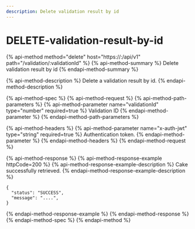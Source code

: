 ```yaml
---
description: Delete validation result by id
---
```


# DELETE-validation-result-by-id

{% api-method method="delete" host="https://<host>:<port>/api/v1" path="/validation/:validationId" %}
{% api-method-summary %}
Delete validation result by id
{% endapi-method-summary %}

{% api-method-description %}
Delete a validation result by id.
{% endapi-method-description %}

{% api-method-spec %}
{% api-method-request %}
{% api-method-path-parameters %}
{% api-method-parameter name="validationId" type="number" required=true %}
Validation ID
{% endapi-method-parameter %}
{% endapi-method-path-parameters %}

{% api-method-headers %}
{% api-method-parameter name="x-auth-jwt" type="string" required=true %}
Authentication token.
{% endapi-method-parameter %}
{% endapi-method-headers %}
{% endapi-method-request %}

{% api-method-response %}
{% api-method-response-example httpCode=200 %}
{% api-method-response-example-description %}
Cake successfully retrieved.
{% endapi-method-response-example-description %}

```
{
  "status": "SUCCESS",
  "message": "....",
}
```
{% endapi-method-response-example %}
{% endapi-method-response %}
{% endapi-method-spec %}
{% endapi-method %}



